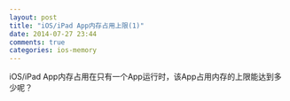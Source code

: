 ```yaml
---
layout: post
title: "iOS/iPad App内存占用上限(1)"
date: 2014-07-27 23:44
comments: true
categories: ios-memory
---
```


iOS/iPad App内存占用在只有一个App运行时，该App占用内存的上限能达到多少呢？
